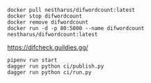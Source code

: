 ```
docker pull nestharus/difwordcount:latest
docker stop difwordcount
docker remove difwordcount
docker run -d -p 80:5000 --name difwordcount nestharus/difwordcount:latest
```

https://difcheck.guildies.gg/

```
pipenv run start
dagger run python ci/publish.py
dagger run python ci/run.py
```